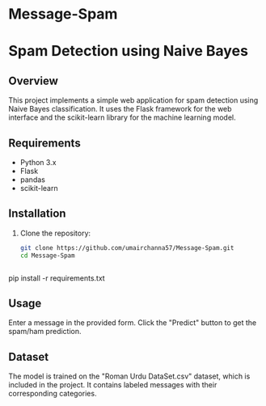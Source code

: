 # Message-Spam

# Spam Detection using Naive Bayes

## Overview
This project implements a simple web application for spam detection using Naive Bayes classification. It uses the Flask framework for the web interface and the scikit-learn library for the machine learning model.

## Requirements
- Python 3.x
- Flask
- pandas
- scikit-learn

## Installation
1. Clone the repository:

   ```bash
   git clone https://github.com/umairchanna57/Message-Spam.git
   cd Message-Spam



pip install -r requirements.txt



## Usage
Enter a message in the provided form.
Click the "Predict" button to get the spam/ham prediction.
## Dataset
The model is trained on the "Roman Urdu DataSet.csv" dataset, which is included in the project. It contains labeled messages with their corresponding categories.



